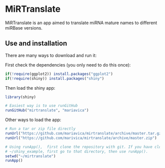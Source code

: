# MiRTranslate

MiRTranslate is an app aimed to translate miRNA mature names to different miRBase versions. 


## Use and installation
There are many ways to download and run it:

First check the dependencies (you only need to do this once):

```R
if(!require(ggplot2)) install.packages("ggplot2")
if(!require(shiny)) install.packages("shiny")
```

Then load the shiny app:

```R
library(shiny)

# Easiest way is to use runGitHub
runGitHub("mirtranslate", "mariavica")
```

Other ways to load the app:

```R
# Run a tar or zip file directly
runUrl("https://github.com/mariavica/mirtranslate/archive/master.tar.gz")
runUrl("https://github.com/marivica/mirtranslate/archive/master.zip")

# Using runApp(),  first clone the repository with git. If you have cloned it into
# ~/shiny_example, first go to that directory, then use runApp().
setwd("~/mirtranslate")
runApp()
```